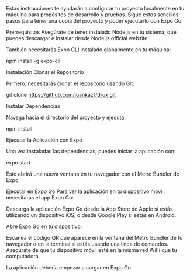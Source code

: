 Estas instrucciones te ayudarán a configurar tu proyecto localmente en tu máquina para propósitos de desarrollo y pruebas. Sigue estos sencillos pasos para tener una copia del proyecto y poder ejecutarlo con Expo Go.

Prerrequisitos
Asegúrate de tener instalado Node.js en tu sistema, que puedes descargar e instalar desde Node.js official website.

También necesitarás Expo CLI instalado globalmente en tu máquina:

npm install -g expo-cli

Instalación
Clonar el Repositorio

Primero, necesitarás clonar el repositorio usando Git:

git clone https://github.com/juankaz1/drux.git

Instalar Dependencias

Navega hacia el directorio del proyecto y ejecuta:


npm install

Ejecutar la Aplicación con Expo

Una vez instaladas las dependencias, puedes iniciar la aplicación con:

expo start

Esto abrirá una nueva ventana en tu navegador con el Metro Bundler de Expo.

Ejecutar en Expo Go
Para ver la aplicación en tu dispositivo móvil, necesitarás el app Expo Go:

Descarga la aplicación Expo Go desde la App Store de Apple si estás utilizando un dispositivo iOS, o desde Google Play si estás en Android.

Abre Expo Go en tu dispositivo.

Escanea el código QR que aparece en la ventana del Metro Bundler de tu navegador o en la terminal si estás usando una línea de comandos. Asegúrate de que tu dispositivo móvil esté en la misma red WiFi que tu computadora.

La aplicación debería empezar a cargar en Expo Go.
